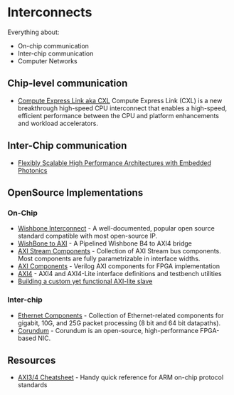 # Interconnects

Everything about:
- On-chip communication
- Inter-chip communication
- Computer Networks

## Chip-level communication

- [Compute Express Link aka CXL](https://www.computeexpresslink.org/) Compute Express Link (CXL) is a new breakthrough high-speed CPU interconnect that enables a high-speed, efficient performance between the CPU and platform enhancements and workload accelerators.

## Inter-Chip communication
- [Flexibly Scalable High Performance Architectures with Embedded Photonics](https://insidehpc.com/2019/07/flexibly-scalable-high-performance-architectures-with-embedded-photonics/)

## OpenSource Implementations

### On-Chip

- [Wishbone Interconnect](https://github.com/fossi-foundation/wishbone) - A well-documented, popular open source standard compatible with most open-source IP.
- [WishBone to AXI](https://github.com/ZipCPU/wb2axip) - A Pipelined Wishbone B4 to AXI4 bridge
- [AXI Stream Components](https://github.com/alexforencich/verilog-axis) - Collection of AXI Stream bus components. Most components are fully parametrizable in interface widths.
- [AXI Components](https://github.com/alexforencich/verilog-axi) - Verilog AXI components for FPGA implementation
- [AXI4](https://github.com/pulp-platform/axi) - AXI4 and AXI4-Lite interface definitions and testbench utilities
- [Building a custom yet functional AXI-lite slave](https://zipcpu.com/blog/2019/01/12/demoaxilite.html)

### Inter-chip
- [Ethernet Components](https://github.com/alexforencich/verilog-ethernet) - Collection of Ethernet-related components for gigabit, 10G, and 25G packet processing (8 bit and 64 bit datapaths).
- [Corundum](https://github.com/ucsdsysnet/corundum) - Corundum is an open-source, high-performance FPGA-based NIC.

## Resources

- [AXI3/4 Cheatsheet](https://github.com/rajesh-s/axi_chestsheet) - Handy quick reference for ARM on-chip protocol standards
